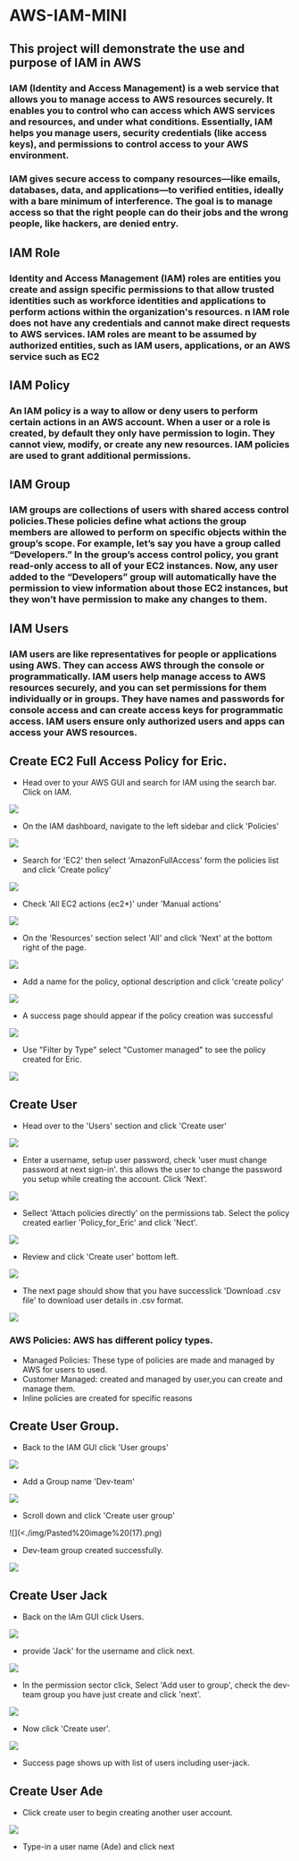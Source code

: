 # AWS-IAM-MINI

## This project will demonstrate the use and purpose of IAM in AWS

### IAM (Identity and Access Management) is a web service that allows you to manage access to AWS resources securely. It enables you to control who can access which AWS services and resources, and under what conditions. Essentially, IAM helps you manage users, security credentials (like access keys), and permissions to control access to your AWS environment.

### IAM gives secure access to company resources—like emails, databases, data, and applications—to verified entities, ideally with a bare minimum of interference. The goal is to manage access so that the right people can do their jobs and the wrong people, like hackers, are denied entry.

## IAM Role

### Identity and Access Management (IAM) roles are entities you create and assign specific permissions to that allow trusted identities such as workforce identities and applications to perform actions within the organization's resources. n IAM role does not have any credentials and cannot make direct requests to AWS services. IAM roles are meant to be assumed by authorized entities, such as IAM users, applications, or an AWS service such as EC2

## IAM Policy

### An IAM policy is a way to allow or deny users to perform certain actions in an AWS account. When a user or a role is created, by default they only have permission to login. They cannot view, modify, or create any new resources. IAM policies are used to grant additional permissions.

## IAM Group

### IAM groups are collections of users with shared access control policies.These policies define what actions the group members are allowed to perform on specific objects within the group’s scope. For example, let’s say you have a group called “Developers.” In the group’s access control policy, you grant read-only access to all of your EC2 instances. Now, any user added to the “Developers” group will automatically have the permission to view information about those EC2 instances, but they won’t have permission to make any changes to them.

## IAM Users

### IAM users are like representatives for people or applications using AWS. They can access AWS through the console or programmatically. IAM users help manage access to AWS resources securely, and you can set permissions for them individually or in groups. They have names and passwords for console access and can create access keys for programmatic access. IAM users ensure only authorized users and apps can access your AWS resources.

## Create EC2 Full Access Policy for Eric.

- Head over to your AWS GUI and search for IAM using the search bar. Click on IAM.

![](./img/Pasted%20image.png)

- On the IAM dashboard, navigate to the left sidebar and click 'Policies'

![](./img/Pasted%20image%20(2).png)

- Search for 'EC2' then select 'AmazonFullAccess' form the policies list and click 'Create policy'

![](./img/Pasted%20image%20(3).png)

- Check 'All EC2 actions (ec2\*)' under 'Manual actions'

![](./img/Pasted%20image%20(4).png)

- On the 'Resources' section select 'All' and click 'Next' at the bottom right of the page.

![](./img/Pasted%20image%20(5).png)

- Add a name for the policy, optional description and click 'create policy'

![](./img/Pasted%20image%20(6).png)

- A success page should appear if the policy creation was successful

![](./img/Pasted%20image%20(7).png)

- Use "Filter by Type" select "Customer managed" to see the policy created for Eric.

![](./img/Pasted%20image%20(8).png)

## Create User

- Head over to the 'Users' section and click 'Create user'

![](./img/Pasted%20image%20(9).png)

- Enter a username, setup user password, check 'user must change password at next sign-in'. this allows the user to change the password you setup while creating the account. Click 'Next'.

![](./img/Pasted%20image%20(10).png)

- Sellect 'Attach policies directly' on the permissions tab. Select the policy created earlier 'Policy_for_Eric' and click 'Nect'.

![](./img/Pasted%20image%20(11).png)

- Review and click 'Create user' bottom left.

![](./img/Pasted%20image%20(12).png)

- The next page should show that you have successlick 'Download .csv file' to download user details in .csv format.

![](./img/Pasted%20image%20(13).png)

### AWS Policies: AWS has different policy types.

- Managed Policies: These type of policies are made and managed by AWS for users to used.
- Customer Managed: created and managed by user,you can create and manage them.
- Inline policies are created for specific reasons

## Create User Group.

- Back to the IAM GUI click 'User groups'

![](./img/Pasted%20image%20(15).png)

- Add a Group name 'Dev-team'

![](./img/Pasted%20image%20(16).png)

- Scroll down and click 'Create user group'

![](<./img/Pasted%20image%20(17).png)

- Dev-team group created successfully.

![](./img/Pasted%20image%20(18).png>)

## Create User Jack

- Back on the IAm GUI click Users.

![](./img/Pasted%20image%20(20).png)

- provide 'Jack' for the username and click next.

![](./img/Pasted%20image%20(21).png)

- In the permission sector click, Select 'Add user to group', check the dev-team group you have just create and click 'next'.

![](./img/Pasted%20image%20(22).png)

* Now click 'Create user'.

![](./img/Pasted%20image%20(23).png)

* Success page shows up with list of users including user-jack. 

## Create User Ade
* Click create user to begin creating another user account.

![](./img/Pasted%20image%20(24).png)

* Type-in a user name (Ade) and click next